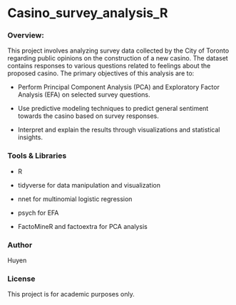 # Casino_survey_analysis_R

### Overview:

This project involves analyzing survey data collected by the City of Toronto regarding public opinions on the construction of a new casino. The dataset contains responses to various questions related to feelings about the proposed casino. The primary objectives of this analysis are to:

- Perform Principal Component Analysis (PCA) and Exploratory Factor Analysis (EFA) on selected survey questions.

- Use predictive modeling techniques to predict general sentiment towards the casino based on survey responses.

- Interpret and explain the results through visualizations and statistical insights.

### Tools & Libraries

- R

- tidyverse for data manipulation and visualization

- nnet for multinomial logistic regression

- psych for EFA

- FactoMineR and factoextra for PCA analysis

### Author

Huyen

### License

This project is for academic purposes only.
